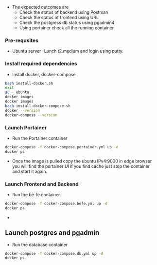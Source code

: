 - The expected outcomes are
    - Check the status of backend using Postman
    - Check the status of frontend using URL
    - Check the postgress db status using pgadmin4
    - Using portainer check all the running container

### Pre-requsites
- Ubuntu server -Lunch t2.medium and login using putty.

### Install required dependencies
- Install docker, docker-compose 
```sh
bash install-docker.sh
exit
su - ubuntu
docker images
docker images
bash install-docker-compose.sh
docker --version
docker-compose --version
```
### Launch Portainer
- Run the Portainer container
```sh
docker-compose -f docker-compose.portainer.yml up -d
docker ps
```
- Once the image is pulled copy the ubuntu IPv4:9000 in edge browser you will find the portainer UI if you find cache just stop the container and start it again.

### Launch Frontend and Backend
- Run the be-fe container
```sh
docker-compose -f docker-compose.befe.yml up -d
docker ps
```
- 
## Launch postgres and pgadmin
- Run the database container
```sh
docker-compose -f docker-compose.db.yml up -d
docker ps
```
